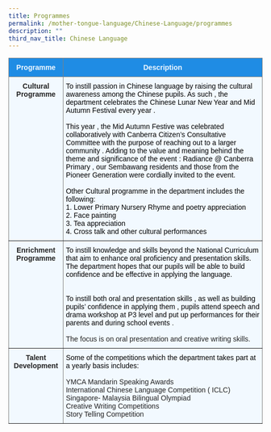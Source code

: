 ```yaml
---
title: Programmes
permalink: /mother-tongue-language/Chinese-Language/programmes
description: ""
third_nav_title: Chinese Language
---
```

<style type="text/css">
.tg  {border-collapse:collapse;border-spacing:0;}
.tg td{border-color:black;border-style:solid;border-width:1px;font-family:Arial, sans-serif;font-size:14px;
  overflow:hidden;padding:10px 5px;word-break:normal;}
.tg th{border-color:black;border-style:solid;border-width:1px;font-family:Arial, sans-serif;font-size:14px;
  font-weight:normal;overflow:hidden;padding:10px 5px;word-break:normal;}
.tg .tg-j34p{background-color:#F2F9FF;border-color:inherit;color:#222;font-weight:bold;text-align:center;vertical-align:top}
.tg .tg-nc7a{background-color:#1F8CE4;border-color:inherit;color:#F2F9FF;font-weight:bold;text-align:center;vertical-align:middle}
.tg .tg-k9xk{background-color:#F2F9FF;border-color:inherit;color:#222;text-align:left;vertical-align:top}
</style>
<table class="tg">
<thead>
  <tr>
    <th class="tg-nc7a"><span style="color:#F2F9FF;background-color:#1F8CE4">Programme</span></th>
    <th class="tg-nc7a"><span style="color:#F2F9FF;background-color:#1F8CE4">Description</span></th>
  </tr>
</thead>
<tbody>
  <tr>
    <td class="tg-j34p">Cultural <br>Programme</td>
    <td class="tg-k9xk"><span style="color:#000">To instill passion in Chinese language by raising the cultural awareness among the Chinese pupils. As such , the department celebrates the Chinese Lunar New Year and Mid Autumn Festival every year . </span><br><br><span style="color:#000">This year , the Mid Autumn Festive was celebrated collaboratively with Canberra Citizen’s Consultative Committee with the purpose of reaching out to a larger community . Adding to the value and meaning behind the theme and significance of the event : Radiance @ Canberra Primary , our Sembawang residents and those from the Pioneer Generation were cordially invited to the event. </span><br><br><span style="color:#000">Other Cultural programme in the department includes the following:                    </span><br><span style="color:#000">1. Lower Primary Nursery Rhyme and poetry appreciation </span><br><span style="color:#000">2. Face painting </span><br><span style="color:#000">3. Tea appreciation </span><br><span style="color:#000">4. Cross talk and other cultural performances</span></td>
  </tr>
  <tr>
    <td class="tg-j34p">Enrichment Programme</td>
    <td class="tg-k9xk"><span style="color:#000">To instill knowledge and skills beyond the National Curriculum that aim to enhance oral proficiency and presentation skills. The department hopes that our pupils will be able to build confidence and be effective in applying the language. </span><br><br><br><span style="color:#000">To instill both oral and presentation skills , as well as building pupils’ confidence in applying them , pupils attend speech and drama workshop at P3 level and put up performances for their parents and during school events </span>.<br><br>The focus is on oral presentation and creative writing skills.</td>
  </tr>
  <tr>
    <td class="tg-j34p">  Talent Development</td>
    <td class="tg-k9xk"><span style="color:#000">Some of the competitions which the department takes part at a yearly basis includes:</span><br><br>YMCA Mandarin Speaking Awards <br>International Chinese Language Competition ( ICLC) <br>Singapore- Malaysia Bilingual Olympiad <br>Creative Writing Competitions <br>Story Telling Competition</td>
  </tr>
</tbody>
</table>